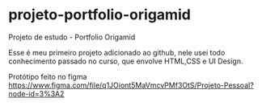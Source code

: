 # projeto-portfolio-origamid
Projeto de estudo - Portfolio Origamid

Esse é meu primeiro projeto adicionado ao github, nele usei todo conhecimento passado no curso, que envolve HTML,CSS e UI Design.

Protótipo feito no figma https://www.figma.com/file/q1JOiont5MaVmcvPMf3OtS/Projeto-Pessoal?node-id=3%3A2
